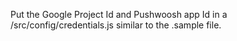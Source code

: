Put the Google Project Id and Pushwoosh app Id in a /src/config/credentials.js similar to the .sample file.
